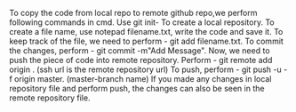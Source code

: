 To copy the code from local repo to remote github repo,we perform following commands in cmd.
Use git init- To create a local repository.
To create a file name, use notepad filename.txt, write the code and save it.
To keep track of the file, we need to perform - git add filename.txt.
To commit the changes, perform - git commit -m"Add Message".
Now, we need to push the piece of code into remote repository.
Perform - git remote add origin <ssh url>. (ssh url is the remote repository url)
To push, perform - git push -u -f origin master. (master-branch name)
If you made any changes in local repository file and perform push, the changes can also be seen in the remote repository file.
